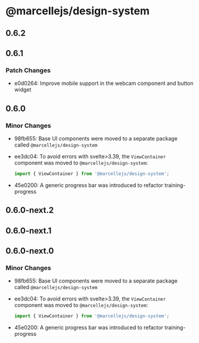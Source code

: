 # @marcellejs/design-system

## 0.6.2

## 0.6.1

### Patch Changes

- e0d0264: Improve mobile support in the webcam component and button widget

## 0.6.0

### Minor Changes

- 98fb655: Base UI components were moved to a separate package called `@marcellejs/design-system`
- ee3dc04: To avoid errors with svelte>3.39, the `ViewContainer` component was moved to `@marcellejs/design-system`:

  ```js
  import { ViewContainer } from '@marcellejs/design-system';
  ```

- 45e0200: A generic progress bar was introduced to refactor training-progress

## 0.6.0-next.2

## 0.6.0-next.1

## 0.6.0-next.0

### Minor Changes

- 98fb655: Base UI components were moved to a separate package called `@marcellejs/design-system`
- ee3dc04: To avoid errors with svelte>3.39, the `ViewContainer` component was moved to `@marcellejs/design-system`:

  ```js
  import { ViewContainer } from '@marcellejs/design-system';
  ```

- 45e0200: A generic progress bar was introduced to refactor training-progress
